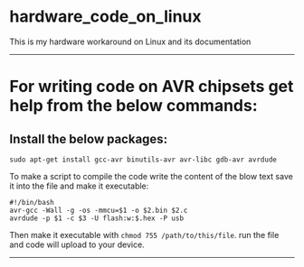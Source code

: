 # hardware_code_on_linux
This is my hardware workaround on Linux and its documentation
***
# For writing code on AVR chipsets get help from the below commands:
## Install the below packages:
```sudo apt-get install gcc-avr binutils-avr avr-libc gdb-avr avrdude```

To make a script to compile the code write the content of the blow text save it into the file and make it executable:

```
#!/bin/bash
avr-gcc -Wall -g -os -mmcu=$1 -o $2.bin $2.c
avrdude -p $1 -c $3 -U flash:w:$.hex -P usb
```

Then make it executable with ```chmod 755 /path/to/this/file```.
run the file and code will upload to your device.
***
